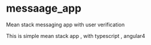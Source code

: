 # messaage_app
Mean stack messaging app with user verification

This is simple mean stack app , with typescript , angular4
